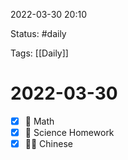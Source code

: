 2022-03-30 20:10

Status: #daily

Tags: [[Daily]]

# 2022-03-30
- [x] 🍅 Math
- [x] 🍅 Science Homework
- [x] 🍅🍅 Chinese